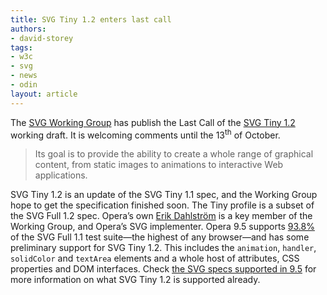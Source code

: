 ```yaml
---
title: SVG Tiny 1.2 enters last call
authors:
- david-storey
tags:
- w3c
- svg
- news
- odin
layout: article
---
```

<p>The <a href="http://www.w3.org/Graphics/SVG/">SVG Working Group</a> has publish the Last Call of the <a href="http://www.w3.org/TR/2008/WD-SVGMobile12-20080915/">SVG Tiny 1.2</a> working draft.  It is welcoming comments until the 13<sup>th</sup> of October.</p>

<blockquote cite="http://www.w3.org/News/2008#item158"><p>Its goal is to provide the ability to create a whole range of graphical content, from static images to animations to interactive Web applications.</p></blockquote>

<p>SVG Tiny 1.2 is an update of the SVG Tiny 1.1 spec, and the Working Group hope to get the specification finished soon.  The Tiny profile is a subset of the SVG Full 1.2 spec.  Opera’s own <a href="http://my.opera.com/MacDev_ed/blog/">Erik Dahlström</a> is a key member of the Working Group, and Opera’s SVG implementer.  Opera 9.5 supports <a href="http://www.codedread.com/svg-support.php">93.8%</a> of the SVG Full 1.1 test suite—the highest of any browser—and has some preliminary support for SVG Tiny 1.2.  This includes the <code>animation</code>, <code>handler</code>, <code>solidColor</code> and <code>textArea</code> elements and a whole host of attributes, CSS properties and DOM interfaces.  Check <a href="http://www.opera.com/docs/specs/#graphics">the SVG specs supported in 9.5</a> for more information on what SVG Tiny 1.2 is supported already.</p>
